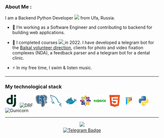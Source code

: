 ### About Me :
I am a Backend Python Developer <img src="https://media.giphy.com/media/KAq5w47R9rmTuvWOWa/giphy.gif" width="30"> from Ufa, Russia.
- :telescope: I’m working as a Software Engineer and contributing to backend for building web applications.

- :seedling: I completed courses <a href="https://practicum.yandex.ru/backend-developer/">
      <img src="https://yt3.ggpht.com/-pnsqu0xQYwxMhUVq-HZJHf691DEhTlEl1fZvjUtUwJIKMyTqXDBVvK7d2dSjFUTYdHFpTYvAo8=s900-c-k-c0x00ffffff-no-rj" width="30"/>
    </a> in 2022. I have developed a telegram bot for the <a href="https://greatbaikaltrail.org/"> Baikal volunteer direction</a>, clients for photo and video fixation complexes (NDA), a feedback parser and a telegram bot for a dental clinic.

- :zap: In my free time, I swim & listen music.

---

### My technological stack
<div>
  <img src="https://github.com/devicons/devicon/blob/master/icons/django/django-plain.svg" title="Django" alt="Django" width="40" height="40"/>&nbsp;
  <img src="https://www.django-rest-framework.org/img/logo.png" title="DRF" alt="DRF" width="40" height="40"/>&nbsp;
  <img src="https://github.com/devicons/devicon/blob/master/icons/postgresql/postgresql-original.svg" title="PostgreSQL" alt="PostgreSQL" width="40" height="40"/>&nbsp;
  <img src="https://github.com/devicons/devicon/blob/master/icons/mysql/mysql-original.svg" title="MySQL" alt="MySQL" width="40" height="40"/>&nbsp;
  <img src="https://github.com/devicons/devicon/blob/master/icons/docker/docker-original.svg" title="Docker" alt="Docker" width="40" height="40"/>&nbsp;
  <img src="https://github.com/devicons/devicon/blob/master/icons/centos/centos-original.svg" title="Centos" alt="Centos " width="40" height="40"/>&nbsp;
  <img src="https://github.com/devicons/devicon/blob/master/icons/nginx/nginx-original.svg"  title="NGINX" alt="NGINX" width="40" height="40"/>&nbsp;
  <img src="https://github.com/devicons/devicon/blob/master/icons/html5/html5-original.svg" title="HTML5" alt="HTML" width="40" height="40"/>&nbsp;
  <img src="https://github.com/devicons/devicon/blob/master/icons/pytest/pytest-original.svg" title="PyTest" alt="PyTest" width="40" height="40"/>&nbsp;
  <img src="https://github.com/devicons/devicon/blob/master/icons/python/python-original.svg" title="Python" alt="Python" width="40" height="40"/>&nbsp;
  <img src="https://w7.pngwing.com/pngs/441/625/png-transparent-gunicorn-hd-logo.png" title="Gunicorn"  alt="Gunicorn" width="40" height="40"/>&nbsp;
</div>

---

<div id="header" align="center">
  <img src="https://media.giphy.com/media/13HgwGsXF0aiGY/giphy.gif" width="180"/>
  <div id="badges">
    <a href="https://t.me/g4reev">
      <img src="https://img.shields.io/badge/Telegram-white?style=for-the-badge&logo=telegram&logoColor=blue" alt="Telegram Badge"/>
    </a>    
  </div>
  <img src="https://komarev.com/ghpvc/?username=g4reev&style=flat-square&color=blue" alt=""/>
</div>
